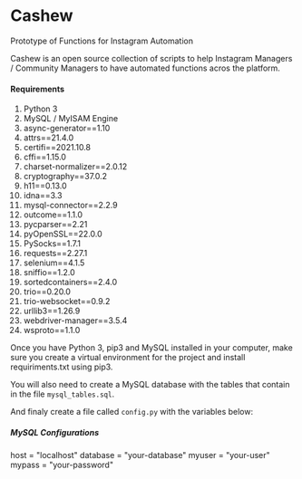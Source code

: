 # Cashew
Prototype of Functions for Instagram Automation

Cashew is an open source collection of scripts to help Instagram Managers / Community Managers to have automated functions acros the platform.

#### Requirements

1. Python 3
1. MySQL / MyISAM Engine
1. async-generator==1.10
1. attrs==21.4.0
1. certifi==2021.10.8
1. cffi==1.15.0
1. charset-normalizer==2.0.12
1. cryptography==37.0.2
1. h11==0.13.0
1. idna==3.3
1. mysql-connector==2.2.9
1. outcome==1.1.0
1. pycparser==2.21
1. pyOpenSSL==22.0.0
1. PySocks==1.7.1
1. requests==2.27.1
1. selenium==4.1.5
1. sniffio==1.2.0
1. sortedcontainers==2.4.0
1. trio==0.20.0
1. trio-websocket==0.9.2
1. urllib3==1.26.9
1. webdriver-manager==3.5.4
1. wsproto==1.1.0

Once you have Python 3, pip3 and MySQL installed in your computer, make sure you create a virtual environment for the project and install requiriments.txt using pip3.

You will also need to create a MySQL database with the tables that contain in the file `mysql_tables.sql`.

And finaly create a file called `config.py` with the variables below:

##### MySQL Configurations

host = "localhost"
database = "your-database"
myuser = "your-user"
mypass = "your-password"

